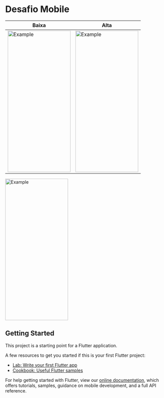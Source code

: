 # Desafio Mobile
<table>
  <thread>
    <th>Baixa </th>
  </thread>  
  <thread>
    <th>Alta</th>
  </thread>  
  <tbody>
<tr>
    <td><img src="https://user-images.githubusercontent.com/11008585/71060867-72c20780-2145-11ea-8609-51e16f2f4c5d.png"     alt="Example" width="200" height="450"></td>

   
<td><img src="https://user-images.githubusercontent.com/11008585/71061037-dea47000-2145-11ea-8f57-7c2ec170cff6.png" alt="Example" width="200" height="450"></td>
       </tr>
 </table>
 <img src="https://user-images.githubusercontent.com/11008585/71061808-adc53a80-2147-11ea-8cc6-e4c12741f72c.gif" alt="Example" width="200" height="450">





## Getting Started

This project is a starting point for a Flutter application.

A few resources to get you started if this is your first Flutter project:

- [Lab: Write your first Flutter app](https://flutter.dev/docs/get-started/codelab)
- [Cookbook: Useful Flutter samples](https://flutter.dev/docs/cookbook)

For help getting started with Flutter, view our
[online documentation](https://flutter.dev/docs), which offers tutorials,
samples, guidance on mobile development, and a full API reference.
